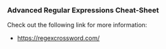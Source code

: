 ### Advanced Regular Expressions Cheat-Sheet

Check out the following link for more information:

- https://regexcrossword.com/

